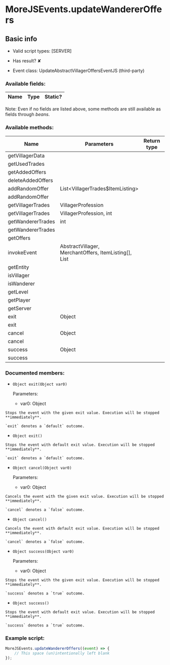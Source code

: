 # MoreJSEvents.updateWandererOffers

## Basic info

- Valid script types: [SERVER]

- Has result? ✘

- Event class: UpdateAbstractVillagerOffersEventJS (third-party)

### Available fields:

| Name | Type | Static? |
| ---- | ---- | ------- |

Note: Even if no fields are listed above, some methods are still available as fields through *beans*.

### Available methods:

| Name | Parameters | Return type | Static? |
| ---- | ---------- | ----------- | ------- |
| getVillagerData |  |  | VillagerData | ✘ |
| getUsedTrades |  |  | List<VillagerTrades$ItemListing> | ✘ |
| getAddedOffers |  |  | Collection<MerchantOffer> | ✘ |
| deleteAddedOffers |  |  | void | ✘ |
| addRandomOffer | List<VillagerTrades$ItemListing> |  | MerchantOffer | ✘ |
| addRandomOffer |  |  | MerchantOffer | ✘ |
| getVillagerTrades | VillagerProfession |  | List<VillagerTrades$ItemListing> | ✘ |
| getVillagerTrades | VillagerProfession, int |  | List<VillagerTrades$ItemListing> | ✘ |
| getWandererTrades | int |  | List<VillagerTrades$ItemListing> | ✘ |
| getWandererTrades |  |  | List<VillagerTrades$ItemListing> | ✘ |
| getOffers |  |  | MerchantOffers | ✘ |
| invokeEvent | AbstractVillager, MerchantOffers, ItemListing[], List<MerchantOffer> |  | void | ✔ |
| getEntity |  |  | Entity | ✘ |
| isVillager |  |  | boolean | ✘ |
| isWanderer |  |  | boolean | ✘ |
| getLevel |  |  | Level | ✘ |
| getPlayer |  |  | Player | ✘ |
| getServer |  |  | MinecraftServer | ✘ |
| exit | Object |  | Object | ✘ |
| exit |  |  | Object | ✘ |
| cancel | Object |  | Object | ✘ |
| cancel |  |  | Object | ✘ |
| success | Object |  | Object | ✘ |
| success |  |  | Object | ✘ |


### Documented members:

- `Object exit(Object var0)`

  Parameters:
  - var0: Object

```
Stops the event with the given exit value. Execution will be stopped **immediately**.

`exit` denotes a `default` outcome.
```

- `Object exit()`
```
Stops the event with default exit value. Execution will be stopped **immediately**.

`exit` denotes a `default` outcome.
```

- `Object cancel(Object var0)`

  Parameters:
  - var0: Object

```
Cancels the event with the given exit value. Execution will be stopped **immediately**.

`cancel` denotes a `false` outcome.
```

- `Object cancel()`
```
Cancels the event with default exit value. Execution will be stopped **immediately**.

`cancel` denotes a `false` outcome.
```

- `Object success(Object var0)`

  Parameters:
  - var0: Object

```
Stops the event with the given exit value. Execution will be stopped **immediately**.

`success` denotes a `true` outcome.
```

- `Object success()`
```
Stops the event with default exit value. Execution will be stopped **immediately**.

`success` denotes a `true` outcome.
```



### Example script:

```js
MoreJSEvents.updateWandererOffers((event) => {
	// This space (un)intentionally left blank
});
```

